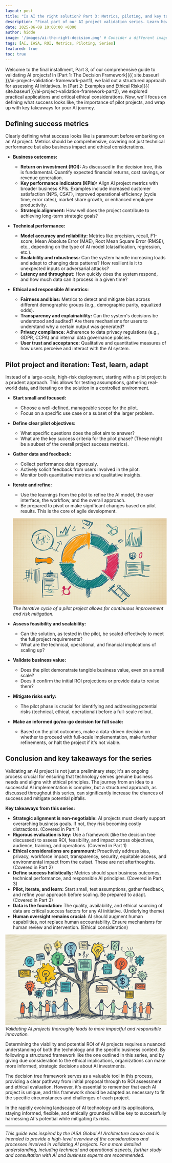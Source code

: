 ```yaml
---
layout: post
title: "Is AI the right solution? Part 3: Metrics, piloting, and key takeaways"
description: "Final part of our AI project validation series. Learn how to define success metrics, run effective pilot projects, and review key takeaways for successful AI implementation."
date: 2025-06-09 10:00:00 +0300
author: hidde
image: '/images/ai-the-right-decision.png' # Consider a different image, e.g., a graph showing improvement or a team collaborating
tags: [AI, IASA, ROI, Metrics, Piloting, Series]
featured: true
toc: true
---
```


Welcome to the final installment, Part 3, of our comprehensive guide to validating AI projects! In [Part 1: The Decision Framework]({{ site.baseurl }}/ai-project-validation-framework-part1), we laid out a structured approach for assessing AI initiatives. In [Part 2: Examples and Ethical Risks]({{ site.baseurl }}/ai-project-validation-framework-part2), we explored practical applications and critical ethical considerations. Now, we'll focus on defining what success looks like, the importance of pilot projects, and wrap up with key takeaways for your AI journey.

## Defining success metrics

Clearly defining what success looks like is paramount before embarking on an AI project. Metrics should be comprehensive, covering not just technical performance but also business impact and ethical considerations.

*   **Business outcomes:**
    *   **Return on investment (ROI):** As discussed in the decision tree, this is fundamental. Quantify expected financial returns, cost savings, or revenue generation.
    *   **Key performance indicators (KPIs):** Align AI project metrics with broader business KPIs. Examples include increased customer satisfaction (NPS, CSAT), improved operational efficiency (cycle time, error rates), market share growth, or enhanced employee productivity.
    *   **Strategic alignment:** How well does the project contribute to achieving long-term strategic goals?

*   **Technical performance:**
    *   **Model accuracy and reliability:** Metrics like precision, recall, F1-score, Mean Absolute Error (MAE), Root Mean Square Error (RMSE), etc., depending on the type of AI model (classification, regression, etc.).
    *   **Scalability and robustness:** Can the system handle increasing loads and adapt to changing data patterns? How resilient is it to unexpected inputs or adversarial attacks?
    *   **Latency and throughput:** How quickly does the system respond, and how much data can it process in a given time?

*   **Ethical and responsible AI metrics:**
    *   **Fairness and bias:** Metrics to detect and mitigate bias across different demographic groups (e.g., demographic parity, equalized odds).
    *   **Transparency and explainability:** Can the system's decisions be understood and audited? Are there mechanisms for users to understand why a certain output was generated?
    *   **Privacy compliance:** Adherence to data privacy regulations (e.g., GDPR, CCPA) and internal data governance policies.
    *   **User trust and acceptance:** Qualitative and quantitative measures of how users perceive and interact with the AI system.

## Pilot project and iteration: Test, learn, adapt

Instead of a large-scale, high-risk deployment, starting with a pilot project is a prudent approach. This allows for testing assumptions, gathering real-world data, and iterating on the solution in a controlled environment.

*   **Start small and focused:**
    *   Choose a well-defined, manageable scope for the pilot.
    *   Focus on a specific use case or a subset of the larger problem.

*   **Define clear pilot objectives:**
    *   What specific questions does the pilot aim to answer?
    *   What are the key success criteria for the pilot phase? (These might be a subset of the overall project success metrics).

*   **Gather data and feedback:**
    *   Collect performance data rigorously.
    *   Actively solicit feedback from users involved in the pilot.
    *   Monitor both quantitative metrics and qualitative insights.

*   **Iterate and refine:**
    *   Use the learnings from the pilot to refine the AI model, the user interface, the workflow, and the overall approach.
    *   Be prepared to pivot or make significant changes based on pilot results. This is the core of agile development.

   
    ![Simple diagram](/images/simplediagram.png)
    *The iterative cycle of a pilot project allows for continuous improvement and risk mitigation.*

*   **Assess feasibility and scalability:**
    *   Can the solution, as tested in the pilot, be scaled effectively to meet the full project requirements?
    *   What are the technical, operational, and financial implications of scaling up?

*   **Validate business value:**
    *   Does the pilot demonstrate tangible business value, even on a small scale?
    *   Does it confirm the initial ROI projections or provide data to revise them?

*   **Mitigate risks early:**
    *   The pilot phase is crucial for identifying and addressing potential risks (technical, ethical, operational) before a full-scale rollout.

*   **Make an informed go/no-go decision for full scale:**
    *   Based on the pilot outcomes, make a data-driven decision on whether to proceed with full-scale implementation, make further refinements, or halt the project if it's not viable.

## Conclusion and key takeaways for the series

Validating an AI project is not just a preliminary step; it's an ongoing process crucial for ensuring that technology serves genuine business needs and aligns with ethical principles. The journey from an idea to a successful AI implementation is complex, but a structured approach, as discussed throughout this series, can significantly increase the chances of success and mitigate potential pitfalls.

**Key takeaways from this series:**

*   **Strategic alignment is non-negotiable:** AI projects must clearly support overarching business goals. If not, they risk becoming costly distractions. (Covered in Part 1)
*   **Rigorous evaluation is key:** Use a framework (like the decision tree discussed) to assess ROI, feasibility, and impact across objectives, audience, training, and operations. (Covered in Part 1)
*   **Ethical considerations are paramount:** Proactively address bias, privacy, workforce impact, transparency, security, equitable access, and environmental impact from the outset. These are not afterthoughts. (Covered in Part 2)
*   **Define success holistically:** Metrics should span business outcomes, technical performance, and responsible AI principles. (Covered in Part 3)
*   **Pilot, iterate, and learn:** Start small, test assumptions, gather feedback, and refine your approach before scaling. Be prepared to adapt. (Covered in Part 3)
*   **Data is the foundation:** The quality, availability, and ethical sourcing of data are critical success factors for any AI initiative. (Underlying theme)
*   **Human oversight remains crucial:** AI should augment human capabilities, not replace human accountability. Ensure mechanisms for human review and intervention. (Ethical consideration)

![Decision tree](/images/ai_validation.png)
*Validating AI projects thoroughly leads to more impactful and responsible innovation.*

Determining the viability and potential ROI of AI projects requires a nuanced understanding of both the technology and the specific business context. By following a structured framework like the one outlined in this series, and by giving due consideration to the ethical implications, organizations can make more informed, strategic decisions about AI investments.

The decision tree framework serves as a valuable tool in this process, providing a clear pathway from initial proposal through to ROI assessment and ethical evaluation. However, it's essential to remember that each AI project is unique, and this framework should be adapted as necessary to fit the specific circumstances and challenges of each project.

In the rapidly evolving landscape of AI technology and its applications, staying informed, flexible, and ethically grounded will be key to successfully harnessing AI's potential while mitigating its risks.

---
*This guide was inspired by the IASA Global AI Architecture course and is intended to provide a high-level overview of the considerations and processes involved in validating AI projects. For a more detailed understanding, including technical and operational aspects, further study and consultation with AI and business experts are recommended.*
